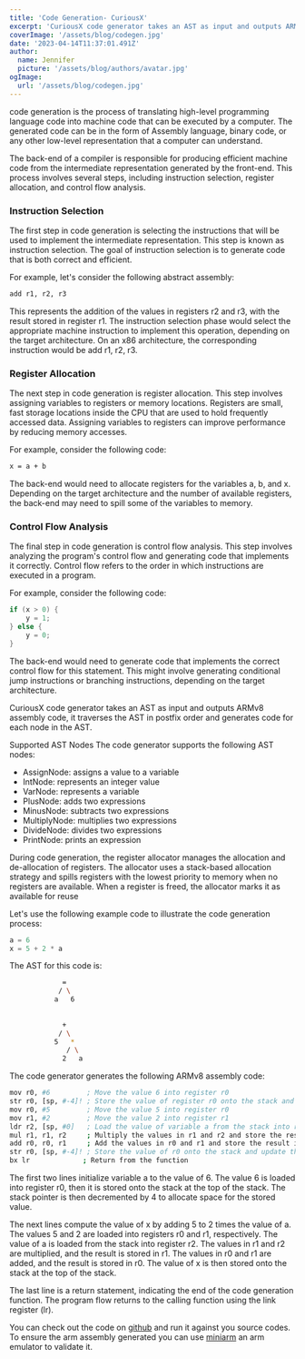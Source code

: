 ```yaml
---
title: 'Code Generation- CuriousX'
excerpt: 'CuriousX code generator takes an AST as input and outputs ARMv8 assembly code, it traverses the AST in postfix order and generates code for each node in the AST'
coverImage: '/assets/blog/codegen.jpg'
date: '2023-04-14T11:37:01.491Z'
author:
  name: Jennifer
  picture: '/assets/blog/authors/avatar.jpg'
ogImage:
  url: '/assets/blog/codegen.jpg'
---
```


code generation is the process of translating high-level programming language code into machine code that can be executed by a computer. The generated code can be in the form of Assembly language, binary code, or any other low-level representation that a computer can understand.

The back-end of a compiler is responsible for producing efficient machine code from the intermediate representation generated by the front-end. This process involves several steps, including instruction selection, register allocation, and control flow analysis.

### Instruction Selection

The first step in code generation is selecting the instructions that will be used to implement the intermediate representation. This step is known as instruction selection. The goal of instruction selection is to generate code that is both correct and efficient.

For example, let's consider the following abstract assembly:
```sh
add r1, r2, r3
```

This represents the addition of the values in registers r2 and r3, with the result stored in register r1. The instruction selection phase would select the appropriate machine instruction to implement this operation, depending on the target architecture. On an x86 architecture, the corresponding instruction would be add r1, r2, r3.

### Register Allocation

The next step in code generation is register allocation. This step involves assigning variables to registers or memory locations. Registers are small, fast storage locations inside the CPU that are used to hold frequently accessed data. Assigning variables to registers can improve performance by reducing memory accesses.

For example, consider the following code:

```sh
x = a + b
```

The back-end would need to allocate registers for the variables a, b, and x. Depending on the target architecture and the number of available registers, the back-end may need to spill some of the variables to memory.

### Control Flow Analysis

The final step in code generation is control flow analysis. This step involves analyzing the program's control flow and generating code that implements it correctly. Control flow refers to the order in which instructions are executed in a program.

For example, consider the following code:

```c
if (x > 0) {
    y = 1;
} else {
    y = 0;
}
```

The back-end would need to generate code that implements the correct control flow for this statement. This might involve generating conditional jump instructions or branching instructions, depending on the target architecture.

CuriousX code generator takes an AST as input and outputs ARMv8 assembly code, it traverses the AST in postfix order and generates code for each node in the AST.

Supported AST Nodes
The code generator supports the following AST nodes:

- AssignNode: assigns a value to a variable
- IntNode: represents an integer value
- VarNode: represents a variable
- PlusNode: adds two expressions
- MinusNode: subtracts two expressions
- MultiplyNode: multiplies two expressions
- DivideNode: divides two expressions
- PrintNode: prints an expression


During code generation, the register allocator manages the allocation and de-allocation of registers. The allocator uses a stack-based allocation strategy and spills registers with the lowest priority to memory when no registers are available. When a register is freed, the allocator marks it as available for reuse


Let's use the following example code to illustrate the code generation process:
```c
a = 6
x = 5 + 2 * a
```

The AST for this code is:

```sh
             =
            / \
           a   6
               
                 
             +
            / \
           5   *
              / \
             2   a
```

The code generator generates the following ARMv8 assembly code:

```sh
mov r0, #6         ; Move the value 6 into register r0
str r0, [sp, #-4]! ; Store the value of register r0 onto the stack and update the stack pointer
mov r0, #5         ; Move the value 5 into register r0
mov r1, #2         ; Move the value 2 into register r1
ldr r2, [sp, #0]   ; Load the value of variable a from the stack into register r2
mul r1, r1, r2     ; Multiply the values in r1 and r2 and store the result in r1
add r0, r0, r1     ; Add the values in r0 and r1 and store the result in r0
str r0, [sp, #-4]! ; Store the value of r0 onto the stack and update the stack pointer
bx lr             ; Return from the function
```


The first two lines initialize variable a to the value of 6. The value 6 is loaded into register r0, then it is stored onto the stack at the top of the stack. The stack pointer is then decremented by 4 to allocate space for the stored value.

The next lines compute the value of x by adding 5 to 2 times the value of a. The values 5 and 2 are loaded into registers r0 and r1, respectively. The value of a is loaded from the stack into register r2. The values in r1 and r2 are multiplied, and the result is stored in r1. The values in r0 and r1 are added, and the result is stored in r0. The value of x is then stored onto the stack at the top of the stack.

The last line is a return statement, indicating the end of the code generation function. The program flow returns to the calling function using the link register (lr).


You can check out the code on [github](https://github.com/jnyfah/CuriousX) and run it against you source codes. To ensure the arm assembly generated you can use [miniarm](https://github.com/ebresafegaga/miniarm) an arm emulator to validate it.